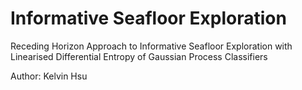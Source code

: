 # Informative Seafloor Exploration
Receding Horizon Approach to Informative Seafloor Exploration with Linearised Differential Entropy of Gaussian Process Classifiers
	
Author: Kelvin Hsu
